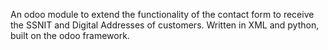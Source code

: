 An odoo module to extend the functionality of the contact form to receive the SSNIT and Digital Addresses of customers. Written in XML and python, built on the odoo framework.